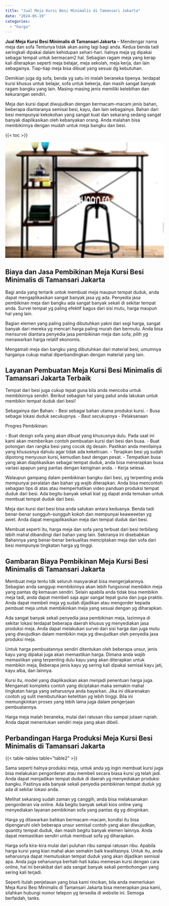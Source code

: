 ```yaml
---
title: "Jual Meja Kursi Besi Minimalis di Tamansari Jakarta"
date: "2024-05-19"
categories: 
  - "harga"
---
```


**Jual Meja Kursi Besi Minimalis di Tamansari Jakarta** – Mendengar nama meja dan sofa Tentunya tidak akan asing lagi bagi anda. Kedua benda tadi seringkali dipakai dalam kehidupan sehari-hari. halnya meja yg dipakai sebagai tempat untuk bermacam2 hal. Sebagian ragam meja yang kerap kali diterapkan seperti meja belajar, meja sekolah, meja kerja, dan lain sebagainya. Tiap-tiap meja bisa dibuat yang sesuai dg kebutuhan.

Demikian juga dg sofa, benda yg satu ini malah beraneka tipenya. terdapat kursi khusus untuk belajar, sofa untuk bekerja, dan masih sangat banyak ragam bangku yang lain. Masing-masing jenis memiliki kelebihan dan kekurangan sendiri.

Meja dan kursi dapat diwujudkan dengan bermacam-macam jenis bahan, beberapa diantaranya semisal besi, kayu, dan lain sebagainya. Bahan dari besi mempunyai kekokohan yang sangat kuat dan sekarang sedang sangat banyak diaplikasikan oleh kebanyakan orang. Anda malahan bisa membikinnya dengan mudah untuk meja bangku dan besi.

{{< toc >}}

![Jual Meja Kursi Besi Minimalis di Tamansari Jakarta](/images/jual-meja-besi-murah24.png)

## Biaya dan Jasa Pembikinan Meja Kursi Besi Minimalis di Tamansari Jakarta

Bagi anda yang tertarik untuk membuat meja maupun tempat duduk, anda dapat mengaplikasikan sangat banyak jasa yg ada. Penyedia jasa pembikinan meja dan bangku ada sangat banyak sekali di sekitar tempat anda. Survei tempat yg paling efektif bagus dari sisi mutu, harga maupun hal yang lain.

Bagian elemen yang paling paling dibutuhkan yakni dari segi harga, sangat banyak dari mereka yg mencari harga paling murah dan bermutu. Anda bisa mensurvei diantara penyedia jasa pembikinan meja dan sofa, pilih yg menawarkan harga relatif ekonomis.

Mengamati meja dan bangku yang dibutuhkan dari material besi, umumnya harganya cukup mahal diperbandingkan dengan material yang lain.

## Layanan Pembuatan Meja Kursi Besi Minimalis di Tamansari Jakarta Terbaik

Tempat dari besi juga cukup tepat guna bila anda mencoba untuk membikinnya sendiri. Berikut sebagian hal yang patut anda lakukan untuk membikin tempat duduk dari besi!

Sebagainya dan Bahan: - Besi sebagai bahan utama produksi kursi. - Busa sebagai lokasi duduk secukupnya. - Baut secukupnya - Pelaksanaan

Progres Pembikinan:

\- Buat design sofa yang akan dibuat yang khususnya dulu. Pada saat ini kami akan memberikan contoh pembuatan kursi dari besi dan busa. - Buat potongan dan rangka besi yang cocok dg desain. Pastikan anda menilainya yang khususnya dahulu agar tidak ada kekeliruan. - Terapkan besi yg sudah dipotong menyusun kursi, kemudian baut dengan pesat. - Tempatkan busa yang akan diaplikasikan sebagai tempat duduk, anda bisa menerapkan busa variasi apapun yang pantas dengan keinginan anda. - Kerja selesai.

Walaupun gampang dalam pembikinan bangku dari besi, yg terpenting anda mempunyai peralatan dan bahan yg wajib diterapkan. Anda bisa mencontoh sebagian tips di atas atau memperhatikan video panduan produksi tempat duduk dari besi. Ada begitu banyak sekali kiat yg dapat anda temukan untuk membuat tempat duduk dari besi.

Meja dan kursi dari besi bisa anda satukan antara keduanya. Benda tadi benar-benar sungguh-sungguh kokoh dan mempunyai keaweeetan yg awet. Anda dapat mengaplikasikan meja dan tempat duduk dari besi.

Membuat seperti itu, harga meja dan sofa yang terbuat dari besi terbilang lebih mahal dibandingi dari bahan yang lain. Sekiranya ini disebabkan Bahannya yang benar-benar berkualitas menciptakan meja dan sofa dari besi mempunyai tingkatan harga yg tinggi.

## Gambaran Biaya Pembikinan Meja Kursi Besi Minimalis di Tamansari Jakarta

Membuat meja tentu tdk seluruh masyarakat bisa mengerjakannya. Sebagian anda sanggup membikinnya akan lebih fungsional membikin meja yang pantas dg kemauan sendiri. Selain apabila anda tidak bisa membikin meja tadi, anda dapat membeli saja agar sangat tepat guna dan juga praktis. Anda dapat membeli meja yg sudah dijadikan atau mengorder kepada pembuat meja untuk membikinkan meja yang sesuai dengan yg diharapkan.

Ada sangat banyak sekali penyedia jasa pembikinan meja, lazimnya di sekitar lokasi terdapat beberapa daerah khusus yg menyediakan jasa produksi meja. Anda dapat melakukan survei dari sisi harga dan juga mutu yang diwujudkan dalam membikin meja yg diwujudkan oleh penyedia jasa produksi meja.

Untuk harga pembuatannya sendiri ditentukan oleh beberapa unsur, jenis kayu yang dipakai juga akan memastikan harga. Dimana anda wajib memastikan yang terpenting dulu kayu yang akan diterapkan untuk membikin meja, Beberapa jenis kayu yg sering kali dipakai semisal kayu jati, kayu alba, dan lainnya.

Kursi itu, model yang diaplikasikan akan menjadi penentuan harga juga. Mengamati kompleks contoh yang diciptakan maka semakin mahal tingkatan harga yang seharusnya anda bayarkan. Jika ini dikarenakan contoh yg sulit membutuhkan ketelitian yg lebih tinggi. Bila ini memungkinkan proses yang lebih lama juga dalam pengerjaan pembuatannya.

Harga meja malah beraneka, mulai dari ratusan ribu sampai jutaan rupiah. Anda dapat menentukan sendiri meja yang akan dibeli.

## Perbandingan Harga Produksi Meja Kursi Besi Minimalis di Tamansari Jakarta

{{< table-tables table="table2" >}}

Sama seperti halnya produksi meja, untuk anda yg ingin membuat kursi juga bisa melakukan pengorderan atau membeli secara biasa kursi yg telah jadi. Anda dapat menjadikan tempat duduk di daerah yg menyediakan produksi bangku. Pastinya ada banyak sekali penyedia pembikinan tempat duduk yg ada di sekitar lokasi anda.

Melihat sekarang sudah zaman yg canggih, anda bisa melaksanakan pengorderan via online. Ada begitu banyak sekali kios online yang menyediakan layanan pembikinan sofa yang pantas dg yg diinginkan.

Harga yg ditawarkan bahkan bermacam-macam, kondisi itu bisa dipengaruhi oleh beberapa unsur semisal contoh yang akan diwujudkan, quantity tempat duduk, dan masih begitu banyak elemen lainnya. Anda dapat memastikan sendiri untuk membuat sofa yg diharapkan.

Harga sofa kira-kira mulai dari puluhan ribu sampai ratusan ribu. Apabila harga kursi yang kian mahal akan semakin baik kwalitasnya. Untuk itu, anda seharusnya dapat memutuskan tempat duduk yang akan dijadikan semisal apa. Anda juga seharusnya berhati-hati kalau memesan kursi dengan cara online, hal ini berakibat dari ada sangat banyak sekali pembohongan yang sering kali terjadi.

Seperti itulah penjelasan yang bisa kami rincikan, bila anda memerlukan Meja Kursi Besi Minimalis di Tamansari Jakarta bisa menerapkan jasa kami, silahkan hubungi nomor telepon yg tersedia di website ini. Semoga berfaidah, tanks.
